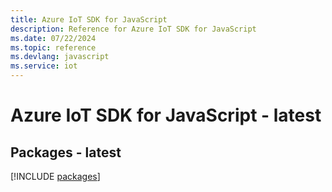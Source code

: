 ```yaml
---
title: Azure IoT SDK for JavaScript
description: Reference for Azure IoT SDK for JavaScript
ms.date: 07/22/2024
ms.topic: reference
ms.devlang: javascript
ms.service: iot
---
```

# Azure IoT SDK for JavaScript - latest
## Packages - latest
[!INCLUDE [packages](iot-index.md)]